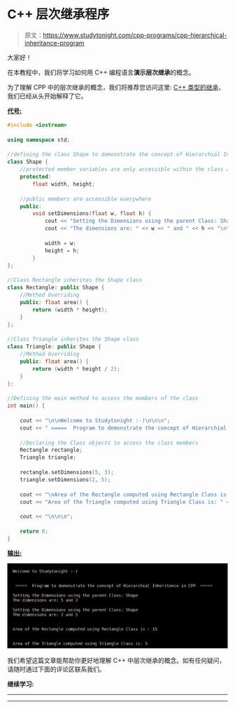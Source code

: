 # C++ 层次继承程序

> 原文：<https://www.studytonight.com/cpp-programs/cpp-hierarchical-inheritance-program>

大家好！

在本教程中，我们将学习如何用 C++ 编程语言**演示层次继承**的概念。

为了理解 CPP 中的层次继承的概念，我们将推荐您访问这里: [C++ 类型的继承](https://www.studytonight.com/cpp/types-of-inheritance.php)，我们已经从头开始解释了它。

<u>**代号:**</u>

```cpp
#include <iostream>

using namespace std;

//defining the class Shape to demonstrate the concept of Hierarchial Inheritence in CPP
class Shape {
    //protected member variables are only accessible within the class and its descendent classes
    protected:
        float width, height;

    //public members are accessible everywhere
    public:
        void setDimensions(float w, float h) {
            cout << "Setting the Dimensions using the parent Class: Shape\n";
            cout << "The dimensions are: " << w << " and " << h << "\n\n";

            width = w;
            height = h;
        }
};

//Class Rectangle inherites the Shape class
class Rectangle: public Shape {
    //Method Overriding
    public: float area() {
        return (width * height);
    }
};

//Class Triangle inherites the Shape class
class Triangle: public Shape {
    //Method Overriding
    public: float area() {
        return (width * height / 2);
    }
};

//Defining the main method to access the members of the class
int main() {

    cout << "\n\nWelcome to Studytonight :-)\n\n\n";
    cout << " =====  Program to demonstrate the concept of Hierarchial Inheritence in CPP  ===== \n\n";

    //Declaring the Class objects to access the class members
    Rectangle rectangle;
    Triangle triangle;

    rectangle.setDimensions(5, 3);
    triangle.setDimensions(2, 5);

    cout << "\nArea of the Rectangle computed using Rectangle Class is : " << rectangle.area() << "\n\n\n";
    cout << "Area of the Triangle computed using Triangle Class is: " << triangle.area();

    cout << "\n\n\n";

    return 0;
}
```

<u>**输出:**</u>

![C++ hierarchial Inheritence](img/d76afcec4c7245287b79c667384b601d.png)

我们希望这篇文章能帮助你更好地理解 C++ 中层次继承的概念。如有任何疑问，请随时通过下面的评论区联系我们。

**继续学习:**

* * *

* * *